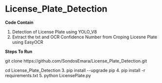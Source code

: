 # License_Plate_Detection

  **Code Contain**
   1. Detection of License Plate using YOLO_V8 
   2. Extract the txt and OCR Confidence Number  from Croping Licesne Plate using EasyOCR 


  **Steps To Run**

  <p>
     git clone https://github.com/SondosEmara/License_Plate_Detection.git
    
  </p> 
     cd License_Plate_Detection
     3. pip install --upgrade pip
     4. pip install -r requirements.txt
     5. python LicensePlate.py
